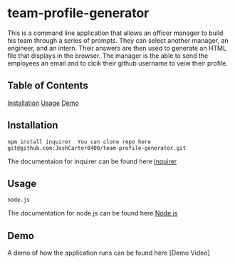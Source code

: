 # team-profile-generator
This is a command line application that allows an officer manager to build his team through a series of prompts. They can select another manager, an engineer, and an intern.
Their answers are then used to generate an HTML file that displays in the browser. The manager is the able to send the employees an email and to clcik their github username to veiw their profile. 

## Table of Contents
[Installation](#Installation)
[Usage](#Usage)
[Demo](#Demo)

## Installation
    npm install inquirer  You can clone repo here git@github.com:JoshCarter8400/team-profile-generator.git
The documentaion for inquirer can be found here [Inquirer](https://www.npmjs.com/package/inquirer)

## Usage
    node.js
The documentation for node.js can be found here [Node.js](https://nodejs.org/en/docs/)

## Demo
A demo of how the application runs can be found here [Demo Video]
